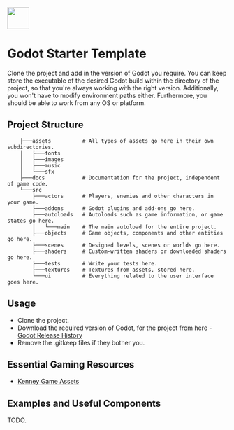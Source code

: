 <img src="https://godotengine.org/themes/godotengine/assets/logo.svg" height=50px/>

# Godot Starter Template

Clone the project and add in the version of Godot you require. You can keep store
the executable of the desired Godot build within the directory of the project, so
that you're always working with the right version. Additionally, you won't have
to modify environment paths either. Furthermore, you should be able to work from
any OS or platform.


## Project Structure


```
    ├───assets          # All types of assets go here in their own subdirectories.
    │   ├───fonts
    │   ├───images
    │   ├───music
    │   └───sfx
    ├───docs            # Documentation for the project, independent of game code.
    └───src
        ├───actors      # Players, enemies and other characters in your game.
        ├───addons      # Godot plugins and add-ons go here.
        ├───autoloads   # Autoloads such as game information, or game states go here.
        │   └───main    # The main autoload for the entire project.
        ├───objects     # Game objects, components and other entities go here.
        ├───scenes      # Designed levels, scenes or worlds go here.
        ├───shaders     # Custom-written shaders or downloaded shaders go here.
        ├───tests       # Write your tests here.
        ├───textures    # Textures from assets, stored here.
        └───ui          # Everything related to the user interface goes here.
```


## Usage
- Clone the project.
- Download the required version of Godot, for the project from here -
[Godot Release History](https://downloads.tuxfamily.org/godotengine/)
- Remove the .gitkeep files if they bother you.

## Essential Gaming Resources
- [Kenney Game Assets](https://kenney.nl/)

## Examples and Useful Components

TODO.